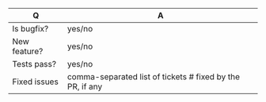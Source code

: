 | Q             | A
| ------------- | ---
| Is bugfix?    | yes/no
| New feature?  | yes/no
| Tests pass?   | yes/no
| Fixed issues  | comma-separated list of tickets # fixed by the PR, if any